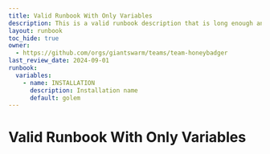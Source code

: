 ```yaml
---
title: Valid Runbook With Only Variables
description: This is a valid runbook description that is long enough and ends with a full stop.
layout: runbook
toc_hide: true
owner:
  - https://github.com/orgs/giantswarm/teams/team-honeybadger
last_review_date: 2024-09-01
runbook:
  variables:
    - name: INSTALLATION
      description: Installation name
      default: golem
---
```


# Valid Runbook With Only Variables
